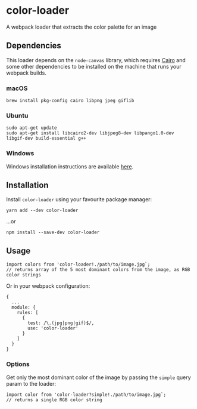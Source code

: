 # color-loader

A webpack loader that extracts the color palette for an image

## Dependencies

This loader depends on the `node-canvas` library, which requires [Cairo](https://cairographics.org) and some other dependencies to be installed on the machine that runs your webpack builds.

### macOS

```
brew install pkg-config cairo libpng jpeg giflib
```

### Ubuntu

```
sudo apt-get update
sudo apt-get install libcairo2-dev libjpeg8-dev libpango1.0-dev libgif-dev build-essential g++
```

### Windows

Windows installation instructions are available [here](https://github.com/Automattic/node-canvas/wiki/Installation---Windows).

## Installation

Install `color-loader` using your favourite package manager:

```
yarn add --dev color-loader
```

...or

```
npm install --save-dev color-loader
```

## Usage

```
import colors from 'color-loader!./path/to/image.jpg`;
// returns array of the 5 most dominant colors from the image, as RGB color strings
```

Or in your webpack configuration:

```
{
  ...
  module: {
    rules: [
      {
        test: /\.(jpg|png|gif)$/,
        use: 'color-loader'
      }
    ]
  }
}
```

### Options

Get only the most dominant color of the image by passing the `simple` query param to the loader:

```
import color from 'color-loader?simple!./path/to/image.jpg`;
// returns a single RGB color string
```
